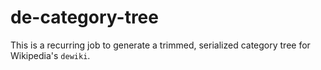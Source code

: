 
# de-category-tree

This is a recurring job to generate a trimmed, serialized category tree for Wikipedia's `dewiki`.
